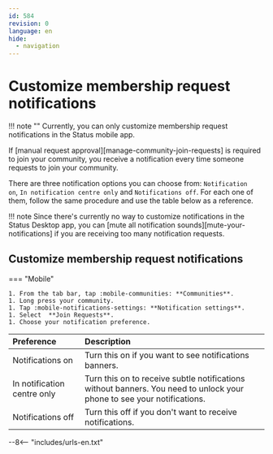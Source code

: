 ```yaml
---
id: 584
revision: 0
language: en
hide:
  - navigation
---
```


# Customize membership request notifications

!!! note ""
    Currently, you can only customize membership request notifications in the Status mobile app.

 If [manual request approval][manage-community-join-requests] is required to join your community, you receive a notification every time someone requests to join your community.  

There are three notification options you can choose from: `Notification on`, `In notification centre only` and `Notifications off`. For each one of them, follow the same procedure and use the table below as a reference.

!!! note
    Since there's currently no way to customize notifications in the Status Desktop app, you can [mute all notification sounds][mute-your-notifications] if you are receiving too many notification requests.

## Customize membership request notifications


=== "Mobile"

    1. From the tab bar, tap :mobile-communities: **Communities**.
    1. Long press your community.
    1. Tap :mobile-notifications-settings: **Notification settings**.
    1. Select  **Join Requests**.
    1. Choose your notification preference.
    
| Preference | Description |
|:---|:---|
| Notifications on| Turn this on if you want to see notifications banners. |
| In notification centre only |Turn this on to receive subtle notifications without banners. You need to unlock your phone to see your notifications. |
| Notifications off | Turn this off if you don't want to receive notifications. |



--8<-- "includes/urls-en.txt"
